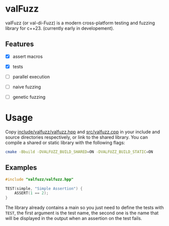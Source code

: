 # valFuzz

valFuzz (or val-di-Fuzz) is a modern cross-platform testing and fuzzing library for c++23.
(currently early in developement).

## Features

- [x] assert macros

- [x] tests

- [ ] parallel execution

- [ ] naive fuzzing

- [ ] genetic fuzzing

# Usage

Copy [include/valfuzz/valfuzz.hpp](./include/valfuzz/valfuzz.hpp) and [src/valfuzz.cpp](./src/valfuzz.cpp)
in your include and source directories respectively, or link to the shared library. You can compile
a shared or static library with the following flags:
```bash
cmake -Bbuild -DVALFUZZ_BUILD_SHARED=ON -DVALFUZZ_BUILD_STATIC=ON
```

## Examples

```c++
#include "valfuzz/valfuzz.hpp"

TEST(simple, "Simple Assertion") {
    ASSERT(1 == 2);
}
```
The library already contains a main so you just need to define the tests with `TEST`, the first
argument is the test name, the second one is the name that will be displayed in the output
when an assertion on the test fails.
